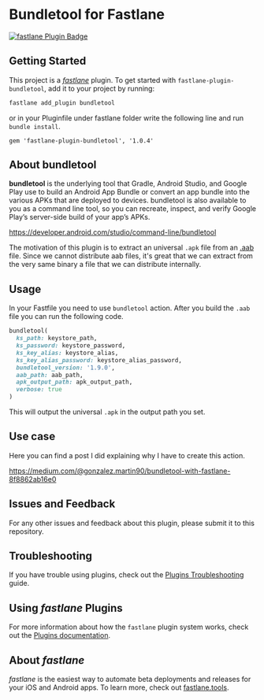 # Bundletool for Fastlane

[![fastlane Plugin Badge](https://rawcdn.githack.com/fastlane/fastlane/master/fastlane/assets/plugin-badge.svg)](https://rubygems.org/gems/fastlane-plugin-bundletool)

## Getting Started

This project is a [_fastlane_](https://github.com/fastlane/fastlane) plugin. To get started with `fastlane-plugin-bundletool`, add it to your project by running:

```bash
fastlane add_plugin bundletool
```

or in your Pluginfile under fastlane folder write the following line and run `bundle install`.

```
gem 'fastlane-plugin-bundletool', '1.0.4'
```

## About bundletool

**bundletool** is the underlying tool that Gradle, Android Studio, and Google Play use to build an Android App Bundle or convert an app bundle into the various APKs that are deployed to devices. bundletool is also available to you as a command line tool, so you can recreate, inspect, and verify Google Play’s server-side build of your app’s APKs.

https://developer.android.com/studio/command-line/bundletool

The motivation of this plugin is to extract an universal `.apk` file from an [.aab](https://fileinfo.com/extension/aab) file. Since we cannot distribute aab files, it's great that we can extract from the very same binary a file that we can distribute internally.

## Usage

In your Fastfile you need to use `bundletool` action. After you build the `.aab` file you can run the following code.

```ruby
bundletool(
  ks_path: keystore_path,
  ks_password: keystore_password,
  ks_key_alias: keystore_alias,
  ks_key_alias_password: keystore_alias_password,
  bundletool_version: '1.9.0',
  aab_path: aab_path,
  apk_output_path: apk_output_path,
  verbose: true
)
```

This will output the universal `.apk` in the output path you set.

## Use case

Here you can find a post I did explaining why I have to create this action.

https://medium.com/@gonzalez.martin90/bundletool-with-fastlane-8f8862ab16e0

## Issues and Feedback

For any other issues and feedback about this plugin, please submit it to this repository.

## Troubleshooting

If you have trouble using plugins, check out the [Plugins Troubleshooting](https://docs.fastlane.tools/plugins/plugins-troubleshooting/) guide.

## Using _fastlane_ Plugins

For more information about how the `fastlane` plugin system works, check out the [Plugins documentation](https://docs.fastlane.tools/plugins/create-plugin/).

## About _fastlane_

_fastlane_ is the easiest way to automate beta deployments and releases for your iOS and Android apps. To learn more, check out [fastlane.tools](https://fastlane.tools).
